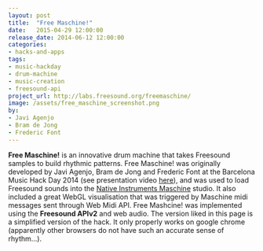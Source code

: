 ```yaml
---
layout: post
title:  "Free Maschine!"
date:   2015-04-29 12:00:00
release_date: 2014-06-12 12:00:00
categories: 
- hacks-and-apps
tags:
- music-hackday 
- drum-machine
- music-creation
- freesound-api 
project_url: http://labs.freesound.org/freemaschine/
image: /assets/free_maschine_screenshot.png
by: 
- Javi Agenjo
- Bram de Jong
- Frederic Font
---
```


**Free Maschine!** is an innovative drum machine that takes Freesound samples to build rhythmic patterns.
Free Maschine! was originally developed by Javi Agenjo, Bram de Jong and Frederic Font at the Barcelona Music Hack Day 2014 (see presentation video [here](https://www.youtube.com/watch?v=NCYBjv2wDAw)), and was used to load Freesound sounds into the [Native Instruments Maschine](http://www.native-instruments.com/en/products/maschine/production-systems/maschine/) studio. It also included a great WebGL visualisation that was triggered by Maschine midi messages sent through Web Midi API. Free Mashcine! was implemented using the **Freesound APIv2** and web audio. The version liked in this page is a simplified version of the hack. It only properly works on google chrome (apparently other browsers do not have such an accurate sense of rhythm...).
